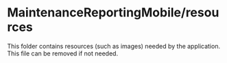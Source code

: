 # MaintenanceReportingMobile/resources

This folder contains resources (such as images) needed by the application. This file can
be removed if not needed.
